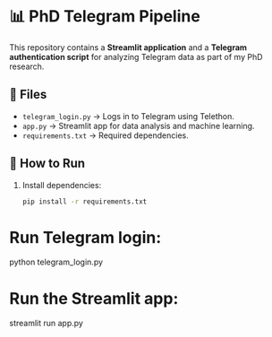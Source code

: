 # 📊 PhD Telegram Pipeline

This repository contains a **Streamlit application** and a **Telegram authentication script** for analyzing Telegram data as part of my PhD research.

## 📂 Files
- `telegram_login.py` → Logs in to Telegram using Telethon.
- `app.py` → Streamlit app for data analysis and machine learning.
- `requirements.txt` → Required dependencies.

## 🚀 How to Run
1. Install dependencies:
   ```bash
   pip install -r requirements.txt
   
# Run Telegram login:
   python telegram_login.py

# Run the Streamlit app:
   streamlit run app.py
